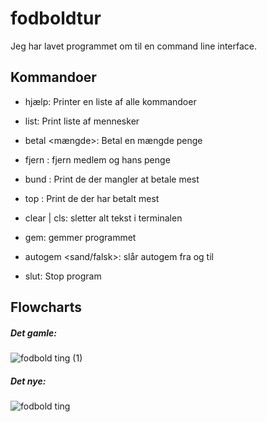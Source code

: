 # fodboldtur
Jeg har lavet programmet om til en command line interface.

## Kommandoer
- hjælp: Printer en liste af alle kommandoer

- list: Print liste af mennesker

- betal <fornavn> <efternavn> <mængde>: Betal en mængde penge

- fjern <fornavn> <efternavn>: fjern medlem og hans penge

- bund <nummer>: Print de <nummer> der mangler at betale mest

- top <nummer>: Print de <nummer> der har betalt mest

- clear | cls: sletter alt tekst i terminalen

- gem: gemmer programmet

- autogem <sand/falsk>: slår autogem fra og til

- slut: Stop program

## Flowcharts
##### Det gamle:
![fodbold ting (1)](https://github.com/KneeCapStealer/fodboldtur/assets/87864377/e3e52cfc-3cb3-4191-8c9c-664f5f0f2cf2)

##### Det nye:
![fodbold ting](https://github.com/KneeCapStealer/fodboldtur/assets/87864377/a5edc7d5-45a6-44b4-a982-23d9433fa88d)
